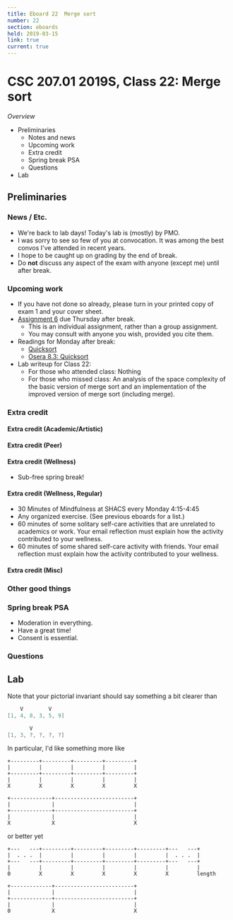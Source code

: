 ```yaml
---
title: Eboard 22  Merge sort
number: 22
section: eboards
held: 2019-03-15
link: true
current: true
---
```

CSC 207.01 2019S, Class 22:  Merge sort
=======================================

_Overview_

* Preliminaries
    * Notes and news
    * Upcoming work
    * Extra credit
    * Spring break PSA
    * Questions
* Lab

Preliminaries
-------------

### News / Etc.

* We're back to lab days!  Today's lab is (mostly) by PMO.
* I was sorry to see so few of you at convocation.  It was among the
  best convos I've attended in recent years.
* I hope to be caught up on grading by the end of break.
* Do **not** discuss any aspect of the exam with anyone (except me) until 
  after break.

### Upcoming work

* If you have not done so already, please turn in your printed copy of
  exam 1 and your cover sheet.
* [Assignment 6](../assignments/assignment06) due Thursday after break.
    * This is an individual assignment, rather than a group assignment.
    * You may consult with anyone you wish, provided you cite them.
* Readings for Monday after break: 
    * [Quicksort](../readings/quicksort)
    * [Osera 8.3: Quicksort](https://www.cs.grinnell.edu/~rebelsky/Courses/CSC207/osera/chap08.pdf)
* Lab writeup for Class 22: 
    * For those who attended class: Nothing
    * For those who missed class: An analysis of the space complexity
      of the basic version of merge sort and an implementation of the
      improved version of merge sort (including merge).

### Extra credit

#### Extra credit (Academic/Artistic)

#### Extra credit (Peer)

#### Extra credit (Wellness)

* Sub-free spring break!

#### Extra credit (Wellness, Regular)

* 30 Minutes of Mindfulness at SHACS every Monday 4:15-4:45
* Any organized exercise.  (See previous eboards for a list.)
* 60 minutes of some solitary self-care activities that are unrelated to 
  academics or work.  Your email reflection must explain how
  the activity contributed to your wellness.
* 60 minutes of some shared self-care activity with friends.  Your email 
  reflection must explain how the activity contributed to your wellness.

#### Extra credit (Misc)

### Other good things

### Spring break PSA

* Moderation in everything.
* Have a great time!
* Consent is essential.

### Questions

Lab
---

Note that your pictorial invariant should say something a bit clearer 
than

```java
    V        V
[1, 4, 8, 3, 5, 9]

       V
[1, 3, ?, ?, ?, ?]
```

In particular, I'd like something more like

```text
+---------+---------+---------+---------+
|         |         |         |         |
+---------+---------+---------+---------+
|         |         |         |         |
X         X         X         X         X

+-------------+-------------------------+
|             |                         |
+-------------+-------------------------+
|             |                         |
X             X                         X
```

or better yet

```text
+---   ---+---------+---------+---------+---------+---   ---+
|  . . .  |         |         |         |         |  . . .  |
+---   ---+---------+---------+---------+---------+---   ---+
|         |         |         |         |         |         |
0         X         X         X         X         X         length

+-------------+-------------------------+
|             |                         |
+-------------+-------------------------+
|             |                         |
0             X                         X
```

